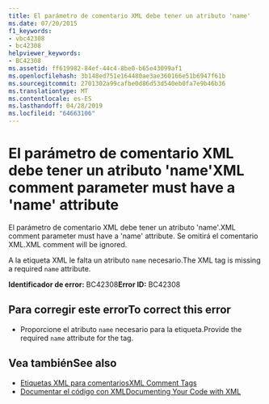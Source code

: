 ```yaml
---
title: El parámetro de comentario XML debe tener un atributo 'name'
ms.date: 07/20/2015
f1_keywords:
- vbc42308
- bc42308
helpviewer_keywords:
- BC42308
ms.assetid: ff619982-84ef-44c4-8be0-b65e43099af1
ms.openlocfilehash: 3b148ed751e164480ae3ae360166e51b6947f61b
ms.sourcegitcommit: 2701302a99cafbe0d86d53d540eb0fa7e9b46b36
ms.translationtype: MT
ms.contentlocale: es-ES
ms.lasthandoff: 04/28/2019
ms.locfileid: "64663106"
---
```

# <a name="xml-comment-parameter-must-have-a-name-attribute"></a><span data-ttu-id="6f963-102">El parámetro de comentario XML debe tener un atributo 'name'</span><span class="sxs-lookup"><span data-stu-id="6f963-102">XML comment parameter must have a 'name' attribute</span></span>
<span data-ttu-id="6f963-103">El parámetro de comentario XML debe tener un atributo 'name'.</span><span class="sxs-lookup"><span data-stu-id="6f963-103">XML comment parameter must have a 'name' attribute.</span></span> <span data-ttu-id="6f963-104">Se omitirá el comentario XML.</span><span class="sxs-lookup"><span data-stu-id="6f963-104">XML comment will be ignored.</span></span>  
  
 <span data-ttu-id="6f963-105">A la etiqueta XML le falta un atributo `name` necesario.</span><span class="sxs-lookup"><span data-stu-id="6f963-105">The XML tag is missing a required `name` attribute.</span></span>  
  
 <span data-ttu-id="6f963-106">**Identificador de error:** BC42308</span><span class="sxs-lookup"><span data-stu-id="6f963-106">**Error ID:** BC42308</span></span>  
  
## <a name="to-correct-this-error"></a><span data-ttu-id="6f963-107">Para corregir este error</span><span class="sxs-lookup"><span data-stu-id="6f963-107">To correct this error</span></span>  
  
- <span data-ttu-id="6f963-108">Proporcione el atributo `name` necesario para la etiqueta.</span><span class="sxs-lookup"><span data-stu-id="6f963-108">Provide the required `name` attribute for the tag.</span></span>  
  
## <a name="see-also"></a><span data-ttu-id="6f963-109">Vea también</span><span class="sxs-lookup"><span data-stu-id="6f963-109">See also</span></span>

- [<span data-ttu-id="6f963-110">Etiquetas XML para comentarios</span><span class="sxs-lookup"><span data-stu-id="6f963-110">XML Comment Tags</span></span>](../../visual-basic/language-reference/xmldoc/index.md)
- [<span data-ttu-id="6f963-111">Documentar el código con XML</span><span class="sxs-lookup"><span data-stu-id="6f963-111">Documenting Your Code with XML</span></span>](../../visual-basic/programming-guide/program-structure/documenting-your-code-with-xml.md)
